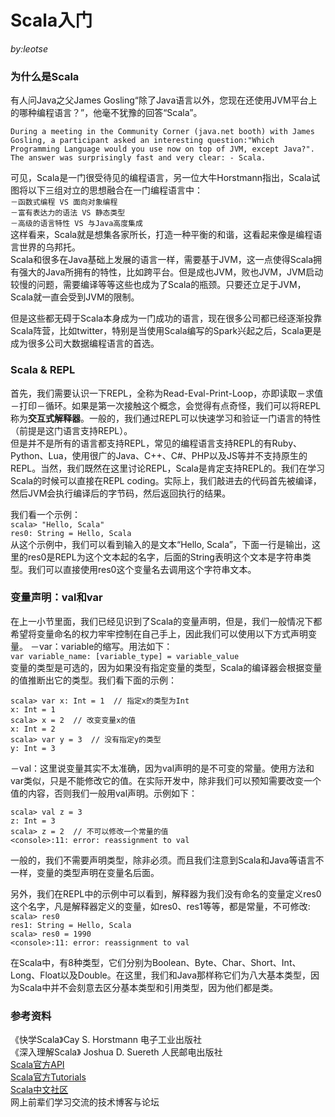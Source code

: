 # Scala入门
_by:leotse_

### 为什么是Scala
有人问Java之父James Gosling“除了Java语言以外，您现在还使用JVM平台上的哪种编程语言？”，他毫不犹豫的回答“Scala”。

`During a meeting in the Community Corner (java.net booth) with James Gosling, a participant asked an interesting question:"Which Programming Language would you use now on top of JVM, except Java?". The answer was surprisingly fast and very clear: - Scala.`

可见，Scala是一门很受待见的编程语言，另一位大牛Horstmann指出，Scala试图将以下三组对立的思想融合在一门编程语言中：  
`－函数式编程 VS 面向对象编程`  
`－富有表达力的语法 VS 静态类型`  
`－高级的语言特性 VS 与Java高度集成`  
这样看来，Scala就是想集各家所长，打造一种平衡的和谐，这看起来像是编程语言世界的乌邦托。  
Scala和很多在Java基础上发展的语言一样，需要基于JVM，这一点使得Scala拥有强大的Java所拥有的特性，比如跨平台。但是成也JVM，败也JVM，JVM启动较慢的问题，需要编译等等这些也成为了Scala的瓶颈。只要还立足于JVM，Scala就一直会受到JVM的限制。

但是这些都无碍于Scala本身成为一门成功的语言，现在很多公司都已经逐渐投靠Scala阵营，比如twitter，特别是当使用Scala编写的Spark兴起之后，Scala更是成为很多公司大数据编程语言的首选。

### Scala & REPL
首先，我们需要认识一下REPL，全称为Read-Eval-Print-Loop，亦即读取－求值－打印－循环。如果是第一次接触这个概念，会觉得有点奇怪，我们可以将REPL称为**交互式解释器**。一般的，我们通过REPL可以快速学习和验证一门语言的特性（前提是这门语言支持REPL）。  
但是并不是所有的语言都支持REPL，常见的编程语言支持REPL的有Ruby、Python、Lua，使用很广的Java、C++、C#、PHP以及JS等并不支持原生的REPL。当然，我们既然在这里讨论REPL，Scala是肯定支持REPL的。我们在学习Scala的时候可以直接在REPL coding。实际上，我们敲进去的代码首先被编译，然后JVM会执行编译后的字节码，然后返回执行的结果。

我们看一个示例：  
`scala> "Hello, Scala"`   
`res0: String = Hello, Scala`   
从这个示例中，我们可以看到输入的是文本“Hello, Scala”，下面一行是输出，这里的res0是REPL为这个文本起的名字，后面的String表明这个文本是字符串类型。我们可以直接使用res0这个变量名去调用这个字符串文本。

### 变量声明：val和var
在上一小节里面，我们已经见识到了Scala的变量声明，但是，我们一般情况下都希望将变量命名的权力牢牢控制在自己手上，因此我们可以使用以下方式声明变量。
－var：variable的缩写。用法如下：  
`var variable_name: [variable_type] = variable_value`  
变量的类型是可选的，因为如果没有指定变量的类型，Scala的编译器会根据变量的值推断出它的类型。我们看下面的示例：

`scala> var x: Int = 1  // 指定x的类型为Int`  
`x: Int = 1`  
`scala> x = 2  // 改变变量x的值`  
`x: Int = 2`  
`scala> var y = 3  // 没有指定y的类型`  
`y: Int = 3`

－val：这里说变量其实不太准确，因为val声明的是不可变的常量。使用方法和var类似，只是不能修改它的值。在实际开发中，除非我们可以预知需要改变一个值的内容，否则我们一般用val声明。示例如下：  

`scala> val z = 3`  
`z: Int = 3`  
`scala> z = 2  // 不可以修改一个常量的值`  
`<console>:11: error: reassignment to val`

一般的，我们不需要声明类型，除非必须。而且我们注意到Scala和Java等语言不一样，变量的类型声明在变量名后面。

另外，我们在REPL中的示例中可以看到，解释器为我们没有命名的变量定义res0这个名字，凡是解释器定义的变量，如res0、res1等等，都是常量，不可修改:  
`scala> res0`  
`res1: String = Hello, Scala`  
`scala> res0 = 1990`  
`<console>:11: error: reassignment to val`

在Scala中，有8种类型，它们分别为Boolean、Byte、Char、Short、Int、Long、Float以及Double。在这里，我们和Java那样称它们为八大基本类型，因为Scala中并不会刻意去区分基本类型和引用类型，因为他们都是类。


### 参考资料  
《快学Scala》Cay S. Horstmann 电子工业出版社   
《深入理解Scala》 Joshua D. Suereth 人民邮电出版社   
[Scala官方API](http://www.scala-lang.org/api/current/#package)   
[Scala官方Tutorials](http://docs.scala-lang.org/tutorials/?_ga=1.213857492.1110750532.1444722905)   
[Scala中文社区](http://www.scalachina.com)   
网上前辈们学习交流的技术博客与论坛